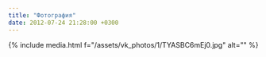 ```yaml
---
title: "Фотография"
date: 2012-07-24 21:28:00 +0300
---
```



{% include media.html f="/assets/vk_photos/1/TYASBC6mEj0.jpg" alt="" %}
